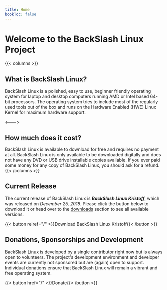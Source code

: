 ```yaml
---
title: Home
bookToc: false
---
```


# Welcome to the BackSlash Linux Project

{{< columns >}}
## What is BackSlash Linux?

BackSlash Linux is a polished, easy to use, beginner friendly operating system for laptop and desktop computers running AMD or Intel based 64-bit processors. The operating system tries to include most of the regularly used tools out of the box and runs on the Hardware Enabled (HWE) Linux Kernel for maximum hardware support. 

<--->

## How much does it cost?

BackSlash Linux is available to download for free and requires no payment at all. BackSlash Linux is only available to be downloaded digitally and does not have any DVD or USB drive installable copies available. If you ever paid some money for any copy of BackSlash Linux, you should ask for a refund.
{{< /columns >}}

## Current Release

The current release of BackSlash Linux is **_BackSlash Linux Kristoff_**, which was released on _December 25, 2018_. Please click the button below to download it or head over to the [downloads](downloads) section to see all available versions.

{{< button relref="/" >}}Download BackSlash Linux Kristoff{{< /button >}}

## Donations, Sponsorships and Development

BackSlash Linux is developed by a single contributor right now but is always open to volunteers. The project's development environment and developer events are currently not sponsored but are (again) open to support. Individual donations ensure that BackSlash Linux will remain a vibrant and free operating system.

{{< button href="/" >}}Donate{{< /button >}}
